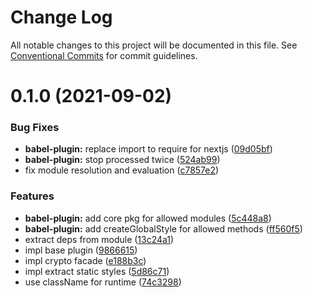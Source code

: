 # Change Log

All notable changes to this project will be documented in this file.
See [Conventional Commits](https://conventionalcommits.org) for commit guidelines.

# 0.1.0 (2021-09-02)


### Bug Fixes

* **babel-plugin:** replace import to require for nextjs ([09d05bf](https://github.com/yarastqt/compiled-css/commit/09d05bf979c89097199ecde5ba2bb9985cf9d1cc))
* **babel-plugin:** stop processed twice ([524ab99](https://github.com/yarastqt/compiled-css/commit/524ab99249d4fc50f6bfe0d2285a13e00f686c1e))
* fix module resolution and evaluation ([c7857e2](https://github.com/yarastqt/compiled-css/commit/c7857e22b6160a4f767f590501a041600b3f300e))


### Features

* **babel-plugin:** add core pkg for allowed modules ([5c448a8](https://github.com/yarastqt/compiled-css/commit/5c448a8c7dd4c9a54c54fae35ed2337e05ba8fd5))
* **babel-plugin:** add createGlobalStyle for allowed methods ([ff560f5](https://github.com/yarastqt/compiled-css/commit/ff560f59f93c85f047f1475bfd15c1fb7e54e216))
* extract deps from module ([13c24a1](https://github.com/yarastqt/compiled-css/commit/13c24a1e35e4a78e8ec34fa55315634749c55a11))
* impl base plugin ([9866615](https://github.com/yarastqt/compiled-css/commit/986661522d52996da59ff27da15fc1ec3a80237b))
* impl crypto facade ([e188b3c](https://github.com/yarastqt/compiled-css/commit/e188b3c4ee87c5672335e547203cb8f75749716c))
* impl extract static styles ([5d86c71](https://github.com/yarastqt/compiled-css/commit/5d86c71c5d73ffed42fd2c572e73ded1dd99c9b5))
* use className for runtime ([74c3298](https://github.com/yarastqt/compiled-css/commit/74c3298c33f1fd8b89bd8fd2f5aaf6ca95c2589a))
